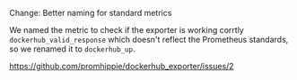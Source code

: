 Change: Better naming for standard metrics

We named the metric to check if the exporter is working corrtly
`dockerhub_valid_response` which doesn't reflect the Prometheus standards, so we
renamed it to `dockerhub_up`.

https://github.com/promhippie/dockerhub_exporter/issues/2
